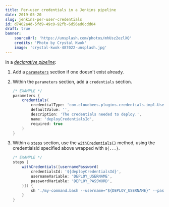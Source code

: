 ```yaml
---
title: Per-user credentials in a Jenkins pipeline
date: 2019-05-20
slug: jenkins-per-user-credentials
id: d7402a4d-5fd9-49c0-92fb-6d56ad0cdd04
draft: true
banner:
    sourceUrl: 'https://unsplash.com/photos/mhUsz2ezlXQ'
    credits: 'Photo by Crystal Kwok'
    image: 'crystal-kwok-487022-unsplash.jpg'
---
```


In a
[_declarative pipeline_](https://jenkins.io/doc/book/pipeline/syntax/#declarative-pipeline):

1.  Add a
    [`parameters`](https://jenkins.io/doc/book/pipeline/syntax/#parameters)
    section if one doesn't exist already.
2.  Within the `parameters` section, add a `credentials` section.

    ```groovy
    /* EXAMPLE */
    parameters {
        credentials(
            credentialType: 'com.cloudbees.plugins.credentials.impl.UsernamePasswordCredentialsImpl',
            defaultValue: '',
            description: 'The credentials needed to deploy.',
            name: 'deployCredentialsId',
            required: true
        )
    }
    ```

3.  Within a [`steps`](https://jenkins.io/doc/book/pipeline/syntax/#steps)
    section, use the
    [`withCredentials()`](https://jenkins.io/doc/pipeline/steps/credentials-binding/)
    method, using the credentialsId specified above wrapped with `${...}`.


    ```groovy
    /* EXAMPLE */
    steps {
        withCredentials([usernamePassword(
            credentialsId: '${deployCredentialsId}',
            usernameVariable: 'DEPLOY_USERNAME',
            passwordVariable: 'DEPLOY_PASSWORD',
        )]) {
            sh './my-command.bash --username="${DEPLOY_USERNAME}" --password="${DEPLOY_PASSWORD}"'
        }
    }
    ```

